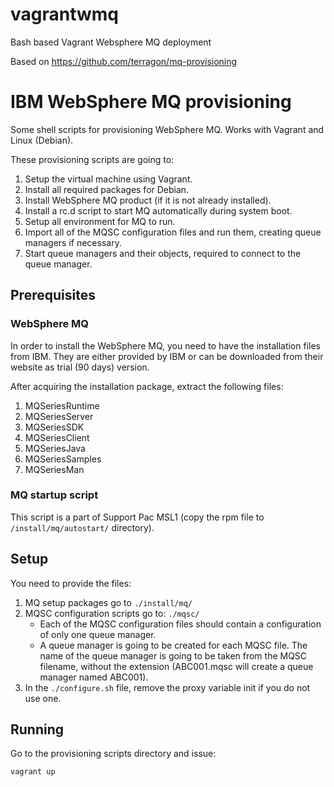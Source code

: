 vagrantwmq
==========

Bash based Vagrant Websphere MQ deployment

Based on
https://github.com/terragon/mq-provisioning

IBM WebSphere MQ provisioning
===============

Some shell scripts for provisioning WebSphere MQ. Works with Vagrant and Linux (Debian).

These provisioning scripts are going to:

1. Setup the virtual machine using Vagrant.
1. Install all required packages for Debian.
1. Install WebSphere MQ product (if it is not already installed).
1. Install a rc.d script to start MQ automatically during system boot.
1. Setup all environment for MQ to run.
1. Import all of the MQSC configuration files and run them, creating queue managers if necessary.
1. Start queue managers and their objects, required to connect to the queue manager.


## Prerequisites
### WebSphere MQ
In order to install the WebSphere MQ, you need to have the installation files from IBM. They are either provided by IBM or can be downloaded from their website as trial (90 days) version.

After acquiring the installation package, extract the following files:

1. MQSeriesRuntime
2. MQSeriesServer
3. MQSeriesSDK
4. MQSeriesClient
5. MQSeriesJava
6. MQSeriesSamples
7. MQSeriesMan

### MQ startup script
This script is a part of Support Pac MSL1 (copy the rpm file to ```/install/mq/autostart/``` directory).

## Setup
You need to provide the files:

1. MQ setup packages go to ```./install/mq/```
1. MQSC configuration scripts go to: ```./mqsc/```
    * Each of the MQSC configuration files should contain a configuration of only one queue manager.
    * A queue manager is going to be created for each MQSC file. The name of the queue manager is going to be taken from the MQSC filename, without the extension (ABC001.mqsc will create a queue manager named ABC001).
1. In the ```./configure.sh``` file, remove the proxy variable init if you do not use one.
## Running
Go to the provisioning scripts directory and issue:

    vagrant up


